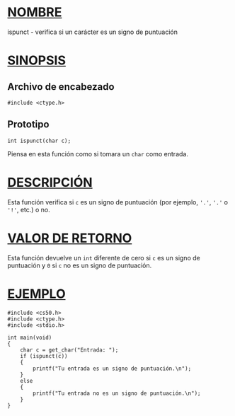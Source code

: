 # [NOMBRE](#nombre)

ispunct - verifica si un carácter es un signo de puntuación

# [SINOPSIS](#sinopsis)

## Archivo de encabezado

    #include <ctype.h>

## Prototipo

    int ispunct(char c);

Piensa en esta función como si tomara un `char` como entrada.

# [DESCRIPCIÓN](#descripción)

Esta función verifica si `c` es un signo de puntuación (por ejemplo, `'.'`, `'.'` o `'!'`, etc.) o no.

# [VALOR DE RETORNO](#valor-de-retorno)

Esta función devuelve un `int` diferente de cero si `c` es un signo de puntuación y `0` si `c` no es un signo de puntuación.

# [EJEMPLO](#ejemplo)

    #include <cs50.h>
    #include <ctype.h>
    #include <stdio.h>

    int main(void)
    {
        char c = get_char("Entrada: ");
        if (ispunct(c))
        {
            printf("Tu entrada es un signo de puntuación.\n");
        }
        else
        {
            printf("Tu entrada no es un signo de puntuación.\n");
        }
    }